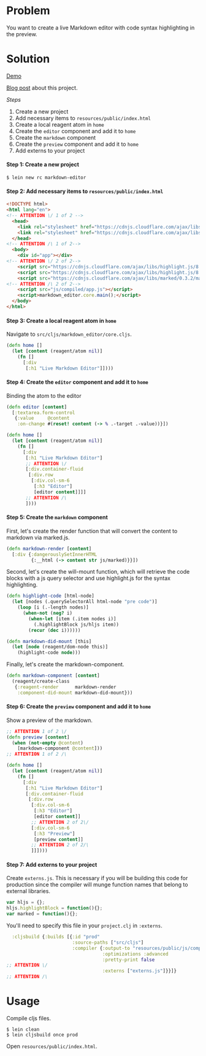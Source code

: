 # Problem

You want to create a live Markdown editor with code syntax highlighting in the preview.

# Solution

[Demo](https://rawgit.com/lacarmen/reagent-markdown-editor/master/demo/editor.html)

[Blog post](http://carmenla.me/blog/posts/2015-06-23-reagent-live-markdown-editor.html) about this project.

*Steps*

1. Create a new project
2. Add necessary items to `resources/public/index.html`
3. Create a local reagent atom in `home`
4. Create the `editor` component and add it to `home`
5. Create the `markdown` component
6. Create the `preview` component and add it to `home`
7. Add externs to your project


#### Step 1: Create a new project

```
$ lein new rc markdown-editor
```

#### Step 2: Add necessary items to `resources/public/index.html`

```html
<!DOCTYPE html>
<html lang="en">
<!-- ATTENTION \/ 1 of 2 -->
  <head>
    <link rel="stylesheet" href="https://cdnjs.cloudflare.com/ajax/libs/highlight.js/8.6/styles/default.min.css">
    <link rel="stylesheet" href="https://cdnjs.cloudflare.com/ajax/libs/bootswatch/3.1.1-1/css/united/bootstrap.min.css">
  </head>
<!-- ATTENTION /\ 1 of 2-->
  <body>
    <div id="app"></div>
<!-- ATTENTION \/ 2 of 2-->
    <script src="https://cdnjs.cloudflare.com/ajax/libs/highlight.js/8.6/highlight.min.js"></script>
    <script src="https://cdnjs.cloudflare.com/ajax/libs/highlight.js/8.6/languages/clojure.min.js"></script>
    <script src="https://cdnjs.cloudflare.com/ajax/libs/marked/0.3.2/marked.min.js"></script>
<!-- ATTENTION /\ 2 of 2-->
    <script src="js/compiled/app.js"></script>
    <script>markdown_editor.core.main();</script>
  </body>
</html>
```

#### Step 3: Create a local reagent atom in `home`

Navigate to `src/cljs/markdown_editor/core.cljs`.

```clojure
(defn home []
  (let [content (reagent/atom nil)]
    (fn []
      [:div
       [:h1 "Live Markdown Editor"]])))
```

#### Step 4: Create the `editor` component and add it to `home`

Binding the atom to the editor

```clojure
(defn editor [content]
  [:textarea.form-control
   {:value     @content
    :on-change #(reset! content (-> % .-target .-value))}])

(defn home []
  (let [content (reagent/atom nil)]
    (fn []
      [:div
       [:h1 "Live Markdown Editor"]
       ;; ATTENTION \/
       [:div.container-fluid
        [:div.row
         [:div.col-sm-6
          [:h3 "Editor"]
          [editor content]]]]
       ;; ATTENTION /\
       ])))
```

#### Step 5: Create the `markdown` component

First, let's create the render function that will convert the content
to markdown via marked.js.

```clojure
(defn markdown-render [content]
  [:div {:dangerouslySetInnerHTML
         {:__html (-> content str js/marked)}}])
```

Second, let's create the will-mount function, which will retrieve the
code blocks with a js query selector and use highlight.js for the
syntax highlighting.

```clojure
(defn highlight-code [html-node]
  (let [nodes (.querySelectorAll html-node "pre code")]
    (loop [i (.-length nodes)]
      (when-not (neg? i)
        (when-let [item (.item nodes i)]
          (.highlightBlock js/hljs item))
        (recur (dec i))))))

(defn markdown-did-mount [this]
  (let [node (reagent/dom-node this)]
    (highlight-code node)))
```

Finally, let's create the markdown-component.

```clojure
(defn markdown-component [content]
  (reagent/create-class
   {:reagent-render      markdown-render
    :component-did-mount markdown-did-mount}))
```

#### Step 6: Create the `preview` component and add it to `home`

Show a preview of the markdown.

```clojure
;; ATTENTION 1 of 2 \/
(defn preview [content]
  (when (not-empty @content)
    [markdown-component @content]))
;; ATTENTION 1 of 2 /\

(defn home []
  (let [content (reagent/atom nil)]
    (fn []
      [:div
       [:h1 "Live Markdown Editor"]
       [:div.container-fluid
        [:div.row
         [:div.col-sm-6
          [:h3 "Editor"]
          [editor content]]
         ;; ATTENTION 2 of 2\/
         [:div.col-sm-6
          [:h3 "Preview"]
          [preview content]]
         ;; ATTENTION 2 of 2/\
         ]]])))
```


#### Step 7: Add externs to your project

Create `externs.js`. This is necessary if you will be building this code for production since the compiler will munge function names that belong to external libraries. 

```javascript
var hljs = {};
hljs.highlightBlock = function(){};
var marked = function(){};
```

You'll need to specify this file in your `project.clj` in `:externs`.

```clojure
  :cljsbuild {:builds [{:id "prod"
                        :source-paths ["src/cljs"]
                        :compiler {:output-to "resources/public/js/compiled/app.js"
                                   :optimizations :advanced
                                   :pretty-print false
;; ATTENTION \/
                                   :externs ["externs.js"]}}]}
;; ATTENTION /\
```

# Usage

Compile cljs files.

```
$ lein clean
$ lein cljsbuild once prod
```

Open `resources/public/index.html`.
